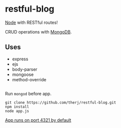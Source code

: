 # restful-blog

[Node](https://nodejs.org/en/) with RESTful routes!

CRUD operations with [MongoDB](https://www.mongodb.com).

## Uses
* express
* ejs
* body-parser
* mongoose
* method-override

##
Run `mongod` before app.

    git clone https://github.com/therj/restful-blog.git
    npm install
	node app.js
  
[App runs on port 4321 by default](http://localhost:4321/)
